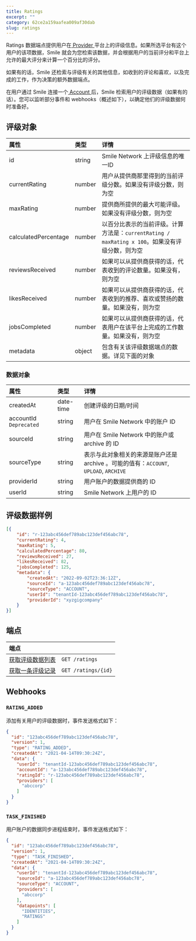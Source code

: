 ```yaml
---
title: Ratings
excerpt: ""
category: 62ce2a159aafea009af30dab  
slug: ratings
---
```


Ratings 数据端点提供用户在[ Provider ](/reference/providers)平台上的评级信息。如果所选平台有这个用户的该项数据，Smile 就会为您检索该数据，并会根据用户的当前评分和平台上允许的最大评分来计算一个百分比的评分。

如果有的话，Smile 还检索与评级有关的其他信息，如收到的评论和喜欢，以及完成的工作，作为决策的额外数据端点。

在用户通过 Smile 连接一个[ Account ](/reference/accounts)后，Smile 检索用户的评级数据（如果有的话）。您可以监听部分事件和 webhooks（概述如下），以确定他们的评级数据何时准备好。

## 评级对象

| 属性                   | 类型     | 详情                                                               |
|:---------------------|:-------|:-----------------------------------------------------------------|
| id                   | string | Smile Network 上评级信息的唯一ID                                         |
| currentRating        | number | 用户从提供商那里得到的当前评级分数。如果没有评级分数，则为空                                   |
| maxRating            | number | 提供商所提供的最大可能评级。如果没有评级分数，则为空                                       |
| calculatedPercentage | number | 以百分比表示的当前评级。计算方法是：`currentRating / maxRating x 100`。如果没有评级分数，则为空 |
| reviewsReceived      | number | 如果可以从提供商获得的话，代表收到的评论数量。如果没有，则为空                                  |
| likesReceived        | number | 如果可以从提供商获得的话，代表收到的推荐、喜欢或赞扬的数量。如果没有，则为空                           |
| jobsCompleted        | number | 如果可以从提供商获得的话，代表用户在该平台上完成的工作数量。如果没有，则为空                           |
| metadata             | object | 包含有关该评级数据端点的数据。详见下面的对象                                           |


### 数据对象

| 属性                     | 类型        | 详情                                                             |
|:-----------------------|:----------|:---------------------------------------------------------------|
| createdAt              | date-time | 创建评级的日期/时间                                                     |
| accountId `Deprecated` | string    | 用户在 Smile Network 中的账户 ID                                      |
| sourceId               | string    | 用户在 Smile Network 中的账户或 archive 的 ID                           |
| sourceType             | string    | 表示与此对象相关的来源是账户还是 archive 。可能的值有：`ACCOUNT`, `UPLOAD`, `ARCHIVE` |
| providerId             | string    | 用户账户的数据提供商的 ID                                                 |
| userId                 | string    | Smile Network 上用户的 ID                                          |


## 评级数据样例

``` json
[{
    "id": "r-123abc456def789abc123def456abc78",
    "currentRating": 4,
    "maxRating": 5,
    "calculatedPercentage": 80,
    "reviewsReceived": 27,
    "likesReceived": 82,
    "jobsCompleted": 125,
    "metadata": {
        "createdAt": "2022-09-02T23:36:12Z",
        "sourceId": "a-123abc456def789abc123def456abc78",
        "sourceType": "ACCOUNT",
        "userId": "tenantId-123abc456def789abc123def456abc78",
        "providerId": "xyzgigcompany"
    }
}]
```

## 端点

| 端点                                    | |
|:--------------------------------------| :---- |
| [获取评级数据列表](/reference/list-ratings-1) | `GET /ratings` |
| [获取一条评级记录](/reference/get-rating-1)   | `GET /ratings/{id}` |

## Webhooks

### `RATING_ADDED`

添加有关用户的评级数据时，事件发送格式如下：

``` json
{
  "id": "123abc456def789abc123def456abc78",
  "version": 1,
  "type": "RATING_ADDED",
  "createdAt": "2021-04-14T09:30:24Z",
  "data": {
    "userId": "tenantId-123abc456def789abc123def456abc78",
    "accountId": "a-123abc456def789abc123def456abc78",
    "ratingId": "r-123abc456def789abc123def456abc78",
    "providers": [
      "abccorp"
    ]
  }
}
```

### `TASK_FINISHED`

用户账户的数据同步进程结束时，事件发送格式如下：

``` json
{
  "id": "123abc456def789abc123def456abc78",
  "version": 1,
  "type": "TASK_FINISHED",
  "createdAt": "2021-04-14T09:30:24Z",
  "data": {
    "userId": "tenantId-123abc456def789abc123def456abc78",
    "sourceId": "a-123abc456def789abc123def456abc78",
    "sourceType": "ACCOUNT",
    "providers": [
      "abccorp"
    ],
    "datapoints": [
      "IDENTITIES",
      "RATINGS"
    ]
  }
}
```
